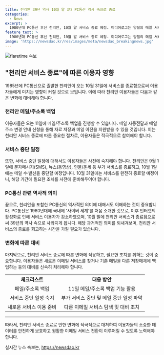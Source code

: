 ```yaml
---
title: 천리안 39년 역사 10월 말 3대 PC통신 역사 속으로 종료
categories:
  - News
excerpt: >
  1980년대 PC통신 후신 천리안, 10월 말 서비스 종료 예정. 미디어로그는 양질의 메일 서비스 유지 어려워 결정. 11일 메일/주소록 백업, 이후 메일 전환 지원. 11월 1일부터 기본료 무료 전환, 9월 1일 SMS 및 부가 서비스 종료, 10월 1일 메일 송수신 중지 후 10월 31일 완전 종료. 1985년 시작 후 39년만에 종결되며 PC통신 3대 명맥도 끊김. 인터넷 활성화로 이용자 급감, 명성 회복하지 못했음.
feature_text: >
  1980년대 PC통신 후신 천리안, 10월 말 서비스 종료 예정. 미디어로그는 양질의 메일 서비스 유지 어려워 결정. 11일 메일/주소록 백업, 이후 메일 전환 지원. 11월 1일부터 기본료 무료 전환, 9월 1일 SMS 및 부가 서비스 종료, 10월 1일 메일 송수신 중지 후 10월 31일 완전 종료. 1985년 시작 후 39년만에 종결되며 PC통신 3대 명맥도 끊김. 인터넷 활성화로 이용자 급감, 명성 회복하지 못했음.
image: 'https://newsdao.kr/res/images/meta/newsdao_breakingnews.jpg'
---
```


<p><img src="https://newsdao.kr/res/images/meta/newsdao_breakingnews.jpg" alt="flaretime 속보" /></p>

<h2 data-ke-size="size26">"천리안 서비스 종료"에 따른 이용자 영향</h2>

<p data-ke-size="size16">1985년에 PC통신으로 출발한 천리안이 오는 10월 31일에 서비스를 종료함으로써 이용자들에게 미치는 영향이 커질 것으로 보입니다. 이에 따라 천리안 이용자들은 다음과 같은 변화에 대비해야 합니다.</p>

<h3 data-ke-size="size24">천리안 메일/주소록 백업</h3>

<p data-ke-size="size16">이용자들은 오는 11일에 메일/주소록 백업을 진행할 수 있습니다. 메일 자동전달과 메일주소 변경 안내 신청을 통해 자료 저장과 메일 이전을 지원받을 수 있을 것입니다. 이는 천리안 서비스 종료에 따른 중요한 절차로, 이용자들은 적극적으로 참여해야 합니다.</p>

<h3 data-ke-size="size24">서비스 중단 일정</h3>

<p data-ke-size="size16">또한, 서비스 중단 일정에 대해서도 이용자들은 사전에 숙지해야 합니다. 천리안은 9월 1일에 문자메시지(SMS), 뉴스(동영상), 인물/운세 등 부가 서비스를 종료하고, 10월 1일에는 메일 수·발신을 중단할 예정입니다. 10월 31일에는 서비스를 완전히 종료할 예정이니, 해당 기간에 필요한 조치를 사전에 준비해두어야 합니다.</p>

<h3 data-ke-size="size24">PC통신 관련 역사적 의미</h3>

<p data-ke-size="size16">끝으로, 천리안을 포함한 PC통신의 역사적인 의미에 대해서도 이해하는 것이 중요합니다. PC통신은 1980년대에 국내에 '사이버 세계'를 처음 소개한 것으로, 이후 인터넷의 활성화로 인해 서비스 이용자가 감소하였으며, 10월 말에 천리안 서비스가 종료됨으로써 39년의 역사 속으로 사라지게 됩니다. 해당 과거적인 의미를 되새겨보며, 천리안 서비스의 종료를 회고하는 시간을 가질 필요가 있습니다.</p>

<h3 data-ke-size="size24">변화에 따른 대비</h3>

<p data-ke-size="size16">마지막으로, 천리안 서비스 종료에 따른 변화에 적응하고, 필요한 조치를 취하는 것이 중요합니다. 이용자들은 새로운 이메일 서비스를 찾거나 기존 메일을 다른 저장매체에 백업하는 등의 대비를 신속히 처리해야 합니다.</p>

<table>
    <tr>
        <td style="text-align: center; height: 17px;"><b>체크리스트</b></td>
        <td style="text-align: center; height: 17px;"><b>대응 방안</b></td>
    </tr>
    <tr>
        <td style="text-align: center; height: 17px;">메일/주소록 백업</td>
        <td style="text-align: center; height: 17px;">11일 메일/주소록 백업 기능 활용</td>
    </tr>
    <tr>
        <td style="text-align: center; height: 17px;">서비스 중단 일정 숙지</td>
        <td style="text-align: center; height: 17px;">부가 서비스 중단 및 메일 중단 일정 파악</td>
    </tr>
    <tr>
        <td style="text-align: center; height: 17px;">새로운 서비스 이용 준비</td>
        <td style="text-align: center; height: 17px;">다른 이메일 서비스 탐색 및 대비 조치</td>
    </tr>
</table>

<hr>

<p data-ke-size="size16">따라서, 천리안 서비스 종료로 인한 변화에 적극적으로 대처하여 이용자들의 소중한 데이터를 안전하게 보호하고 원활한 이메일 서비스 전환이 이루어질 수 있도록 노력해야 합니다.</p>
실시간 뉴스 속보는, <a href="https://newsdao.kr" rel="dofollow">https://newsdao.kr</a>


